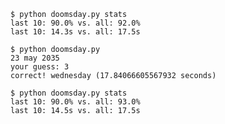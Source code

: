     $ python doomsday.py stats
    last 10: 90.0% vs. all: 92.0%
    last 10: 14.3s vs. all: 17.5s

    $ python doomsday.py
    23 may 2035
    your guess: 3
    correct! wednesday (17.84066605567932 seconds)

    $ python doomsday.py stats
    last 10: 90.0% vs. all: 93.0%
    last 10: 14.5s vs. all: 17.5s
